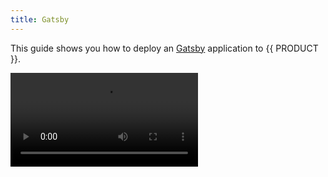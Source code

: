 ```yaml
---
title: Gatsby
---
```


This guide shows you how to deploy an [Gatsby](https://www.gatsbyjs.com/) application to {{ PRODUCT }}.

<Video src="https://www.youtube.com/watch?v=ici9j6oF_5E" />

## Example {/* example */}

<ExampleButtons
  title="Gatsby SSG"
  siteUrl="https://layer0-docs-layer0-gatsby-example-default.layer0-limelight.link"
  repoUrl="https://github.com/layer0-docs/layer0-gatsby-example" 
  deployFromRepo />

<!--## Connector {/*connector*/}

This framework has a connector developed for {{ PRODUCT }}. See [Connectors](connectors) for more information.

<ButtonLink variant="stroke" type="code" withIcon={true} href="https://github.com/layer0-docs/layer0-connectors/tree/main/layer0-gatsby-connector">
  View the Connector Code
</ButtonLink>
-->
{{ PREREQ.md }}

## Getting Started {/* getting-started */}

If you don't already have a Gatsby application, you can create one using:

```bash
npm install -g gatsby-cli
gatsby new gatsby-site https://github.com/gatsbyjs/gatsby-starter-hello-world
```

You should now have a working Gatsby site. Run `gatsby develop` to see the application running on `localhost:8000`.

Configure your project for {{ PRODUCT }} by running the following command in your project's root directory:

```bash
{{ CLI_NAME }} init
```

This will automatically add all of the required dependencies and files to your project. These include:

- The `{{ PACKAGE_NAME }}/core` package
- The `{{ PACKAGE_NAME }}/gatsby` package
- The `{{ PACKAGE_NAME }}/cli` package
- `{{ CONFIG_FILE }}`
- `routes.js` - A default routes file that sends all requests to your Gatsby static site. Update this file to add caching or proxy some URLs to a different origin.

## Running Locally {/* running-locally */}

You can test the integration of the {{ PRODUCT_PLATFORM }} router with your gatsby site locally using:

```bash
{{ CLI_NAME }} dev
```

## Deploying {/* deploying */}

Deploy your app to the {{ PRODUCT_PLATFORM }} by running the following command in your project's root directory:

```bash
{{ CLI_NAME }} deploy
```

See [Deploying](deploy_apps) guide for more information.

## Routing {/* routing */}

The default `routes.js` file created by `{{ CLI_NAME }} init` sends all requests to the Gatsby static site.

```js
// This file was automatically added by {{ CLI_NAME }} deploy.
// You should commit this file to source control.

const { Router } = require('{{ PACKAGE_NAME }}/core/router')
const { gatsbyRoutes } = require('{{ PACKAGE_NAME }}/gatsby')

module.exports = new Router()
  // Prevent search engine bot(s) from indexing
  // Read more on: https://docs.layer0.co/guides/cookbook#blocking-search-engine-crawlers
  .noIndexPermalink()
  .use(gatsbyRoutes)
```

### Adding Routes to a Different Origin {/* adding-routes-to-a-different-origin */}

To proxy some URLs to a different origin, you need first to configure that origin in your `{{ CONFIG_FILE }}` file.

For example:

```js
// {{ CONFIG_FILE }}

module.exports = {
  backends: {
    legacy: {
      domainOrIp: process.env.LEGACY_BACKEND_DOMAIN || 'legacy.my-site.com',
      hostHeader: process.env.LEGACY_BACKEND_HOST_HEADER || 'legacy.my-site.com',
    },
  },
}
```

Using environment variables here allows you to configure different legacy domains for each {{ PRODUCT }} environment.

Then you can add routing and caching rules to your `routes.js` file. Note that gatsbyRoute must be declared last as it acts as a fallback route.

For example:

```js
// routes.js

const { Router } = require('{{ PACKAGE_NAME }}/core/router')
const { gatsbyRoutes } = require('{{ PACKAGE_NAME }}/gatsby')

module.exports = new Router()
  // Prevent search engine bot(s) from indexing
  // Read more on: https://docs.layer0.co/guides/cookbook#blocking-search-engine-crawlers
  .noIndexPermalink()
  .get('/some/legacy/url/:p', ({ proxy }) => {
    proxy('legacy')
  })
  .use(gatsbyRoutes)
```

Check [Routing](routing) and [Caching](caching) guides for more information.
